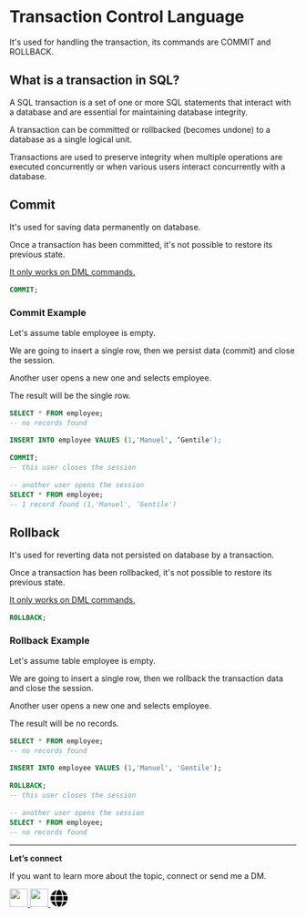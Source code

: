 ﻿# Transaction Control Language

It's used for handling the transaction, its commands are COMMIT and ROLLBACK.


## What is a transaction in SQL?

A SQL transaction is a set of one or more SQL statements that
interact with a database and are essential for maintaining
database integrity.

A transaction can be committed or rollbacked (becomes undone)
to a database as a single logical unit.

Transactions are used to preserve integrity when multiple
operations are executed concurrently or when various users
interact concurrently with a database.


## Commit

It's used for saving data permanently on database. 

Once a transaction has been committed, it's not possible to restore its previous state.

<u>It only works on DML commands.</u>

```sql
COMMIT;
```

### Commit Example

Let's assume table employee is empty.

We are going to insert a single row, then we persist data (commit)
and close the session.

Another user opens a new one and selects employee.

The result will be the single row.


```sql
SELECT * FROM employee;
-- no records found
```

```sql
INSERT INTO employee VALUES (1,'Manuel', ‘Gentile');
```

```sql
COMMIT;
-- this user closes the session
```

```sql
-- another user opens the session
SELECT * FROM employee;
-- 1 record found (1,'Manuel', ‘Gentile')
```


## Rollback

It's used for reverting data not persisted on database by a transaction.

Once a transaction has been rollbacked, it's not possible to restore its previous state.

<u>It only works on DML commands.</u>

```sql
ROLLBACK;
```

### Rollback Example

Let's assume table employee is empty.

We are going to insert a single row, then we rollback the transaction data and close the session.

Another user opens a new one and selects employee.

The result will be no records.


```sql
SELECT * FROM employee;
-- no records found
```

```sql
INSERT INTO employee VALUES (1,'Manuel', 'Gentile');
```

```sql
ROLLBACK;
-- this user closes the session
```

```sql
-- another user opens the session
SELECT * FROM employee;
-- no records found
```


<hr>

**Let’s connect**

If you want to learn more about the topic, connect or send me a DM.

<p align="left">
	<a href="https://www.github.com/manugentile" target="_blank" rel="noreferrer">
		<picture>
			<img src="https://raw.githubusercontent.com/danielcranney/readme-generator/main/public/icons/socials/github.svg" width="32" height="32" />
		</picture>
	</a>
	<a href="https://www.linkedin.com/in/manuel-gentile" target="_blank" rel="noreferrer">
		<picture>
			<img src="https://raw.githubusercontent.com/danielcranney/readme-generator/main/public/icons/socials/linkedin.svg" width="32" height="32" />
		</picture>
	</a>
    <a href="https://manugentile.github.io/" target="blank">
        <img src="https://raw.githubusercontent.com/manugentile/manugentile/main/assets/globe-solid.svg" alt="Website" width="30px" />
    </a>

</p>